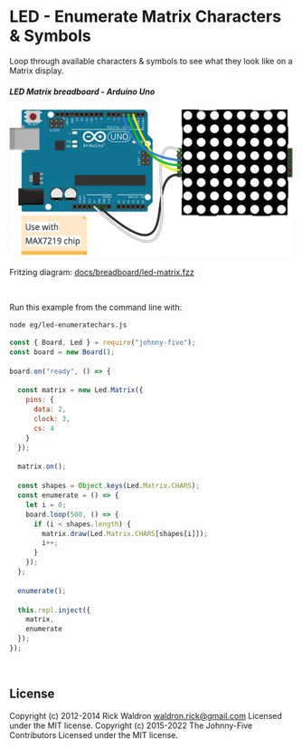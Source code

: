 <!--remove-start-->

# LED - Enumerate Matrix Characters & Symbols

<!--remove-end-->


Loop through available characters & symbols to see what they look like on a Matrix display.





##### LED Matrix breadboard - Arduino Uno



![docs/breadboard/led-matrix.png](breadboard/led-matrix.png)<br>

Fritzing diagram: [docs/breadboard/led-matrix.fzz](breadboard/led-matrix.fzz)

&nbsp;




Run this example from the command line with:
```bash
node eg/led-enumeratechars.js
```


```javascript
const { Board, Led } = require("johnny-five");
const board = new Board();

board.on("ready", () => {

  const matrix = new Led.Matrix({
    pins: {
      data: 2,
      clock: 3,
      cs: 4
    }
  });

  matrix.on();

  const shapes = Object.keys(Led.Matrix.CHARS);
  const enumerate = () => {
    let i = 0;
    board.loop(500, () => {
      if (i < shapes.length) {
        matrix.draw(Led.Matrix.CHARS[shapes[i]]);
        i++;
      }
    });
  };

  enumerate();

  this.repl.inject({
    matrix,
    enumerate
  });
});

```








&nbsp;

<!--remove-start-->

## License
Copyright (c) 2012-2014 Rick Waldron <waldron.rick@gmail.com>
Licensed under the MIT license.
Copyright (c) 2015-2022 The Johnny-Five Contributors
Licensed under the MIT license.

<!--remove-end-->
